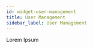 ```yaml
---
id: widget-user-management
title: User Management
sidebar_label: User Management
---
```


Lorem Ipsum
